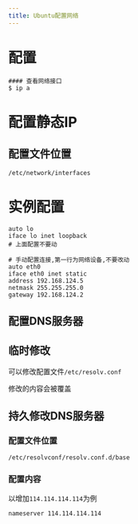 ```yaml
---
title: Ubuntu配置网络
---
```


# 配置

```shell
#### 查看网络接口
$ ip a
```

# 配置静态IP

## 配置文件位置

`/etc/network/interfaces`

# 实例配置

```
auto lo
iface lo inet loopback
# 上面配置不要动

# 手动配置连接,第一行为网络设备,不要改动
auto eth0
iface eth0 inet static
address 192.168.124.5
netmask 255.255.255.0
gateway 192.168.124.2
```

## 配置DNS服务器

## 临时修改

可以修改配置文件`/etc/resolv.conf`

修改的内容会被覆盖

## 持久修改DNS服务器

### 配置文件位置

`/etc/resolvconf/resolv.conf.d/base`

### 配置内容

以增加`114.114.114.114`为例

```
nameserver 114.114.114.114
```

